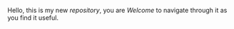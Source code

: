 Hello, this is my new *repository*, you are *Welcome* to navigate through it as you find it useful.
